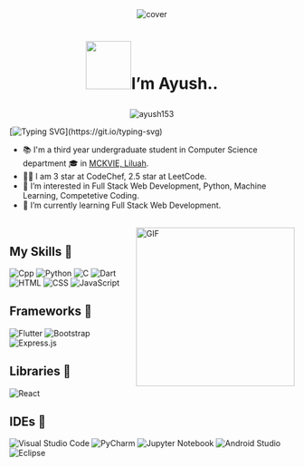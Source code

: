 <div align="center">
<img width="" height = "" src="https://miro.medium.com/max/1444/1*Z5-lWkyzcRB5ahgm9qyxvg.png" alt="cover" />
</div>

# <p align="center"> <img src="https://media1.giphy.com/media/26ufn24Onjz8w7NxS/giphy.gif?cid=dc79c3575b05ec2b566341656317d391" width="80" height="85" />I’m  Ayush.. </p>

<p align="center"> <!-- &nbsp; &nbsp;	<a href="https://dev.to/ayush153"><img src="https://img.shields.io/badge/DEV.TO-%231572B6.svg?&amp;style=for-the-badge&amp;logo=dev%20to&amp;logoColor=white" alt="Dev to"></a> &nbsp;&nbsp; -->
<img src="https://komarev.com/ghpvc/?username=ayush153&label=Profile%20views&color=0e75b6&style=flat" alt="ayush153" /> </p>

[![Typing SVG](https://readme-typing-svg.herokuapp.com?center=true&color=4FF7CF&lines=Welcome+to+my+profile+%F0%9F%A4%97%F0%9F%A4%97;)](https://git.io/typing-svg)

- 📚 I'm a third year undergraduate student in Computer Science department 🎓 in [MCKVIE, Liluah](http://www.mckvie.edu.in/).
- 👨‍💻 I am 3 star at CodeChef, 2.5 star at LeetCode.
- 👀 I’m interested in Full Stack Web Development, Python, Machine Learning, Competetive Coding.
- 📖 I’m currently learning Full Stack Web Development.

<br />

<img align="right" height="280" width="280" alt="GIF" src="https://tse3.mm.bing.net/th?id=OIP.LEH5tUEQReWe8Iu-UEV3PgHaFj&pid=Api&P=0" />

## **My Skills 🚀**
![Cpp](https://img.shields.io/badge/Cpp-333333?style=flat&logo=Cpp&logoColor=007ACC)
![Python](https://img.shields.io/badge/python-333333?style=flat&logo=python)
![C](https://img.shields.io/badge/c-333333?style=flat&logo=c&logoColor=007ACC)
![Dart](https://img.shields.io/badge/-Dart-333333?style=flat&logo=Dart&logoColor=007ACC)
![HTML](https://img.shields.io/badge/-HTML-333333?style=flat&logo=HTML5)
![CSS](https://img.shields.io/badge/-CSS-333333?style=flat&logo=CSS3&logoColor=1572B6)
![JavaScript](https://img.shields.io/badge/-JavaScript-333333?style=flat&logo=javascript)

## **Frameworks 🚀**
![Flutter](https://img.shields.io/badge/-Flutter-333333?style=flat&logo=flutter&logoColor=007ACC)
![Bootstrap](https://img.shields.io/badge/-Bootstrap-333333?style=flat&logo=bootstrap&logoColor=563D7C)
![Express.js](https://img.shields.io/badge/-Express.js-333333?style=flat&logo=node.js)

## **Libraries 🚀**
![React](https://img.shields.io/badge/-React-333333?style=flat&logo=react) 

<!-- ## **DataBases 🚀**
![MongoDB Atlas](https://img.shields.io/badge/-MongoDB%20Atlas-333333?style=flat&logo=mongodb)
![MySql](https://img.shields.io/badge/-MySql-333333?style=flat&logo=mysql) -->

## **IDEs 🚀**
![Visual Studio Code](https://img.shields.io/badge/-Visual%20Studio%20Code-333333?style=flat&logo=visual-studio-code&logoColor=007ACC)
![PyCharm](https://img.shields.io/badge/-PyCharm-333333?style=flat&logo=pycharm&logoColor=FFFF00)
![Jupyter Notebook](https://img.shields.io/badge/-Jupyter%20Notebook-333333?style=flat&logo=Jupyter)
![Android Studio](https://img.shields.io/badge/-Android%20Studio-333333?style=flat&logo=android-studio)
![Eclipse](https://img.shields.io/badge/-Eclipse-333333?style=flat&logo=eclipse)
